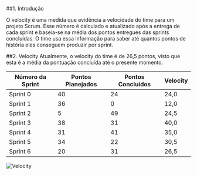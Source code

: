 ##1. Introdução

O velocity é uma medida que evidência a velocidade do time para um projeto Scrum. Esse número é calculado e atualizado após a entrega de cada sprint e baseia-se na média dos pontos entregues das sprints concluídas. O time usa essa informação para saber até quantos pontos de história eles conseguem produzir por sprint.

##2. Velocity
Atualmente, o velocity do time é de 26,5 pontos, visto que esta é a média da pontuação concluída até o presente momento.

| Número da Sprint | Pontos Planejados | Pontos Concluídos |Velocity|                  
|------------------|-------------------|-------------------|--------|
|Sprint 0          |40                 |24                 |24,0    |
|Sprint 1          |36                 |0                  |12,0    |
|Sprint 2          |5                  |49                 |24,5    |
|Sprint 3          |38                 |31                 |40,0    |
|Sprint 4          |31                 |41                 |35,0    |
|Sprint 5          |34                 |22                 |30,5    |
|Sprint 6          |20                 |31                 |26,5    |


![Velocity](https://raw.githubusercontent.com/wiki/fga-gpp-mds/2016.2-Time05-SalasFGA/img/6_velocity.png)    